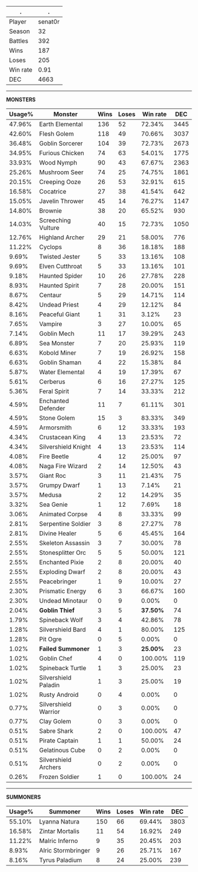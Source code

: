 .|.
|-|-
Player|senat0r
Season|32
Battles|392
Wins|187
Loses|205
Win rate|0.91
DEC|4663

---
**MONSTERS**

Usage%|Monster|Wins|Loses|Win rate|DEC|
-|-|-|-|-|-|
47.96%|Earth Elemental|136|52|72.34%|3445|
42.60%|Flesh Golem|118|49|70.66%|3037|
36.48%|Goblin Sorcerer|104|39|72.73%|2673|
34.95%|Furious Chicken|74|63|54.01%|1775|
33.93%|Wood Nymph|90|43|67.67%|2363|
25.26%|Mushroom Seer|74|25|74.75%|1861|
20.15%|Creeping Ooze|26|53|32.91%|615|
16.58%|Cocatrice|27|38|41.54%|642|
15.05%|Javelin Thrower|45|14|76.27%|1147|
14.80%|Brownie|38|20|65.52%|930|
14.03%|Screeching Vulture|40|15|72.73%|1050|
12.76%|Highland Archer|29|21|58.00%|776|
11.22%|Cyclops|8|36|18.18%|188|
9.69%|Twisted Jester|5|33|13.16%|108|
9.69%|Elven Cutthroat|5|33|13.16%|101|
9.18%|Haunted Spider|10|26|27.78%|228|
8.93%|Haunted Spirit|7|28|20.00%|151|
8.67%|Centaur|5|29|14.71%|114|
8.42%|Undead Priest|4|29|12.12%|84|
8.16%|Peaceful Giant|1|31|3.12%|23|
7.65%|Vampire|3|27|10.00%|65|
7.14%|Goblin Mech|11|17|39.29%|243|
6.89%|Sea Monster|7|20|25.93%|119|
6.63%|Kobold Miner|7|19|26.92%|158|
6.63%|Goblin Shaman|4|22|15.38%|84|
5.87%|Water Elemental|4|19|17.39%|67|
5.61%|Cerberus|6|16|27.27%|125|
5.36%|Feral Spirit|7|14|33.33%|212|
4.59%|Enchanted Defender|11|7|61.11%|301|
4.59%|Stone Golem|15|3|83.33%|349|
4.59%|Armorsmith|6|12|33.33%|193|
4.34%|Crustacean King|4|13|23.53%|72|
4.34%|Silvershield Knight|4|13|23.53%|114|
4.08%|Fire Beetle|4|12|25.00%|97|
4.08%|Naga Fire Wizard|2|14|12.50%|43|
3.57%|Giant Roc|3|11|21.43%|75|
3.57%|Grumpy Dwarf|1|13|7.14%|21|
3.57%|Medusa|2|12|14.29%|35|
3.32%|Sea Genie|1|12|7.69%|18|
3.06%|Animated Corpse|4|8|33.33%|99|
2.81%|Serpentine Soldier|3|8|27.27%|78|
2.81%|Divine Healer|5|6|45.45%|164|
2.55%|Skeleton Assassin|3|7|30.00%|78|
2.55%|Stonesplitter Orc|5|5|50.00%|121|
2.55%|Enchanted Pixie|2|8|20.00%|40|
2.55%|Exploding Dwarf|2|8|20.00%|43|
2.55%|Peacebringer|1|9|10.00%|27|
2.30%|Prismatic Energy|6|3|66.67%|160|
2.30%|Undead Minotaur|0|9|0.00%|0|
2.04%|**Goblin Thief**|3|5|**37.50%**|74|
1.79%|Spineback Wolf|3|4|42.86%|78|
1.28%|Silvershield Bard|4|1|80.00%|125|
1.28%|Pit Ogre|0|5|0.00%|0|
1.02%|**Failed Summoner**|1|3|**25.00%**|23|
1.02%|Goblin Chef|4|0|100.00%|119|
1.02%|Spineback Turtle|1|3|25.00%|23|
1.02%|Silvershield Paladin|1|3|25.00%|19|
1.02%|Rusty Android|0|4|0.00%|0|
0.77%|Silvershield Warrior|0|3|0.00%|0|
0.77%|Clay Golem|0|3|0.00%|0|
0.51%|Sabre Shark|2|0|100.00%|47|
0.51%|Pirate Captain|1|1|50.00%|24|
0.51%|Gelatinous Cube|0|2|0.00%|0|
0.51%|Silvershield Archers|0|2|0.00%|0|
0.26%|Frozen Soldier|1|0|100.00%|24|

---
**SUMMONERS**

Usage%|Summoner|Wins|Loses|Win rate|DEC|
-|-|-|-|-|-|
55.10%|Lyanna Natura|150|66|69.44%|3803|
16.58%|Zintar Mortalis|11|54|16.92%|249|
11.22%|Malric Inferno|9|35|20.45%|203|
8.93%|Alric Stormbringer|9|26|25.71%|167|
8.16%|Tyrus Paladium|8|24|25.00%|239|

